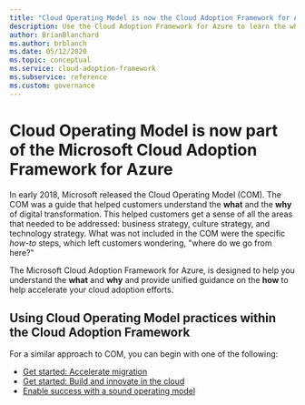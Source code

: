 ```yaml
---
title: "Cloud Operating Model is now the Cloud Adoption Framework for Azure"
description: Use the Cloud Adoption Framework for Azure to learn the what, why, and how of accelerating your cloud adoption.
author: BrianBlanchard
ms.author: brblanch
ms.date: 05/12/2020
ms.topic: conceptual
ms.service: cloud-adoption-framework
ms.subservice: reference
ms.custom: governance
---
```


<!-- docsTest:ignore "Cloud Operating Model" -->

# Cloud Operating Model is now part of the Microsoft Cloud Adoption Framework for Azure

In early 2018, Microsoft released the Cloud Operating Model (COM). The COM was a guide that helped customers understand the **what** and the **why** of digital transformation. This helped customers get a sense of all the areas that needed to be addressed: business strategy, culture strategy, and technology strategy. What was not included in the COM were the specific _how-to_ steps, which left customers wondering, "where do we go from here?"

The Microsoft Cloud Adoption Framework for Azure, is designed to help you understand the **what** and **why** and provide unified guidance on the **how** to help accelerate your cloud adoption efforts.

## Using Cloud Operating Model practices within the Cloud Adoption Framework

For a similar approach to COM, you can begin with one of the following:

- [Get started: Accelerate migration](../get-started/migrate.md)
- [Get started: Build and innovate in the cloud](../get-started/innovate.md)
- [Enable success with a sound operating model](../get-started/enable.md)
